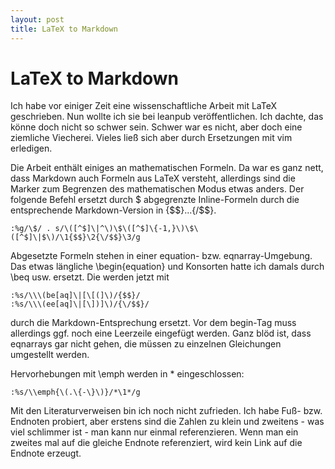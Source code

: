 ```yaml
---
layout: post
title: LaTeX to Markdown
---
```

# LaTeX to Markdown
Ich habe vor einiger Zeit eine wissenschaftliche Arbeit mit LaTeX geschrieben.
Nun wollte ich sie bei leanpub veröffentlichen. Ich dachte, das könne doch
nicht so schwer sein. Schwer war es nicht, aber doch eine ziemliche Viecherei.
Vieles ließ sich aber durch Ersetzungen mit vim erledigen.

Die Arbeit enthält einiges an mathematischen Formeln. Da war es ganz nett, dass
Markdown auch Formeln aus LaTeX versteht, allerdings sind die Marker zum
Begrenzen des mathematischen Modus etwas anders. Der folgende Befehl ersetzt
durch $ abgegrenzte Inline-Formeln durch die entsprechende Markdown-Version in
{$$}...{/$$}.

~~~~~~~~
:%g/\$/ . s/\([^$]\|^\)\$\([^$]\{-1,}\)\$\([^$]\|$\)/\1{$$}\2{\/$$}\3/g
~~~~~~~~
Abgesetzte Formeln stehen in einer equation- bzw. eqnarray-Umgebung. Das etwas
längliche \begin{equation} und Konsorten hatte ich damals durch \beq usw.
ersetzt. Die werden jetzt mit

~~~~~~~~
:%s/\\\(be[aq]\|[\[(]\)/{$$}/
:%s/\\\(ee[aq]\|[\])]\)/{\/$$}/
~~~~~~~~
durch die Markdown-Entsprechung ersetzt. Vor dem begin-Tag muss allerdings ggf.
noch eine Leerzeile eingefügt werden. Ganz blöd ist, dass eqnarrays gar nicht
gehen, die müssen zu einzelnen Gleichungen umgestellt werden.

Hervorhebungen mit \emph werden in * eingeschlossen:

~~~~~~~~
:%s/\\emph{\(.\{-\}\)}/*\1*/g
~~~~~~~~
Mit den Literaturverweisen bin ich noch nicht zufrieden. Ich habe Fuß- bzw.
Endnoten probiert, aber erstens sind die Zahlen zu klein und zweitens - was
viel schlimmer ist - man kann nur einmal referenzieren. Wenn man ein zweites
mal auf die gleiche Endnote referenziert, wird kein Link auf die Endnote
erzeugt.
